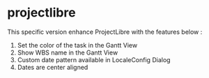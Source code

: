 # projectlibre

This specific version enhance ProjectLibre with the features below : 

1. Set the color of the task in the Gantt View
2. Show WBS name in the Gantt View
3. Custom date pattern available in LocaleConfig Dialog
4. Dates are center aligned
